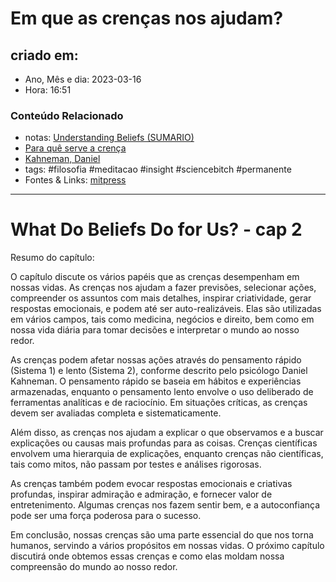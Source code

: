 #  Em que as crenças nos ajudam?

## criado em: 

- Ano, Mês e dia: 2023-03-16
- Hora: 16:51

### Conteúdo Relacionado

- notas: [Understanding Beliefs (SUMARIO)](Understanding%20Beliefs%20(SUMARIO))
- [Para quê serve a crença](Para%20quê%20serve%20a%20crença.md)
- [Kahneman, Daniel](../4%20-%20REF%20BIBLIOGRÁFICA/Kahneman,%20Daniel.md)
- tags: #filosofia #meditacao #insight #sciencebitch #permanente
- Fontes & Links: [mitpress](https://mitpress.mit.edu/9780262526432/understanding-beliefs/)
---

# What Do Beliefs Do for Us? - cap 2

Resumo do capítulo:

O capítulo discute os vários papéis que as crenças desempenham em nossas vidas. As crenças nos ajudam a fazer previsões, selecionar ações, compreender os assuntos com mais detalhes, inspirar criatividade, gerar respostas emocionais, e podem até ser auto-realizáveis. Elas são utilizadas em vários campos, tais como medicina, negócios e direito, bem como em nossa vida diária para tomar decisões e interpretar o mundo ao nosso redor.

As crenças podem afetar nossas ações através do pensamento rápido (Sistema 1) e lento (Sistema 2), conforme descrito pelo psicólogo Daniel Kahneman. O pensamento rápido se baseia em hábitos e experiências armazenadas, enquanto o pensamento lento envolve o uso deliberado de ferramentas analíticas e de raciocínio. Em situações críticas, as crenças devem ser avaliadas completa e sistematicamente.

Além disso, as crenças nos ajudam a explicar o que observamos e a buscar explicações ou causas mais profundas para as coisas. Crenças científicas envolvem uma hierarquia de explicações, enquanto crenças não científicas, tais como mitos, não passam por testes e análises rigorosas.

As crenças também podem evocar respostas emocionais e criativas profundas, inspirar admiração e admiração, e fornecer valor de entretenimento. Algumas crenças nos fazem sentir bem, e a autoconfiança pode ser uma força poderosa para o sucesso.

Em conclusão, nossas crenças são uma parte essencial do que nos torna humanos, servindo a vários propósitos em nossas vidas. O próximo capítulo discutirá onde obtemos essas crenças e como elas moldam nossa compreensão do mundo ao nosso redor.